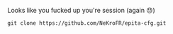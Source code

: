 Looks like you fucked up you're session (again 😓)

```
git clone https://github.com/NeKroFR/epita-cfg.git
```
